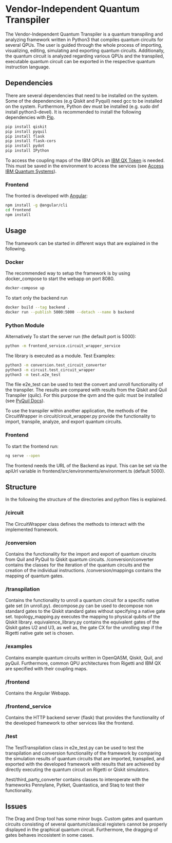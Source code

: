 # Vendor-Independent Quantum Transpiler

The Vendor-Independent Quantum Transpiler is a quantum transpiling and analyzing framework written in Python3 that compiles quantum circuits for several QPUs. The user is guided through the whole process of importing, visualizing, editing, simulating and exporting quantum circuits. Additionally, the quantum circuit is analyzed regarding various QPUs and the transpiled, executable quantum circuit can be exported in the respective quantum instruction language. 

## Dependencies

There are several dependencies that need to be installed on the system. Some of the dependencies (e.g Qiskit and Pyquil) need gcc to be installed on the system. Furthermore, Python dev must be installed (e.g. sudo dnf install python3-devel).
It is recommended to install the following dependencies with [Pip](https://pip.pypa.io/en/stable/). 

```bash
pip install qiskit
pip install pyquil
pip install flask
pip install flask-cors
pip install pydot
pip install IPython
```

To access the coupling maps of the IBM QPUs an [IBM QX Token](https://quantum-computing.ibm.com/account) is needed. This must be saved in the environment to access the services (see [Access IBM Quantum Systems](https://qiskit.org/documentation/install.html#install-access-ibm-q-devices-label)).

### Frontend
The fronted is developed with [Angular](https://angular.io/):
 ```bash
npm install -g @angular/cli
cd frontend
npm install
```

## Usage
The framework can be started in different ways that are explained in the following.

### Docker
The recommended way to setup the framework is by using docker_compose to start the webapp on port 8080. 
```bash
docker-compose up
```

To start only the backend run
```bash
docker build --tag backend .
docker run --publish 5000:5000 --detach --name b backend
```

### Python Module
Alternatively
To start the server run (the default port is 5000):
```bash
python -m frontend_service.circuit_wrapper_service
```
The library is executed as a module.
Test Examples:
```bash
python3 -m conversion.test_circuit_converter   
python3 -m circuit.test_circuit_wrapper   
python3 -m test.e2e_test
```

The file e2e_test can be used to test the convert and unroll functionality of the transpiler. The results are compared with results from the Qiskit and Quil Transpiler (quilc). For this purpose the qvm and the quilc must be installed (see [PyQuil Docs](https://pyquil-docs.rigetti.com/en/stable/start.html)).

To use the transpiler within another application, the methods of the CircuitWrapper in circuit/circuit_wrapper.py provide the functionality to import, transpile, analyze, and export quantum circuits.

### Frontend
To start the frontend run:
```bash
ng serve --open
```
The frontend needs the URL of the Backend as input. This can be set via the apiUrl variable in frontend/src/environments/environment.ts (default 5000).

## Structure
In the following the structure of the directories and python files is explained.

### /circuit
The CircuitWrapper class defines the methods to interact with the implemented framework.

### /conversion
Contains the functionality for the import and export of quantum cirucits from Quil and PyQuil to Qiskit quantum circuits. /conversion/converter contains the classes for the iteration of the quantum circuits and the creation of the individual instructions. /conversion/mappings contains the mapping of quantum gates.

### /transpilation 
Contains the functionality to unroll a quantum circuit for a specific native gate set (in unroll.py). decompose.py can be used to decompose non standard gates to the Qiskit standard gates without specifying a native gate set. topology_mapping.py executes the mapping to physical qubits of the Qiskit library. equivalence_library.py contains the equivalent gates of the Qiskit gates U2 and U3, as well as, the gate CX for the unrolling step if the Rigetti native gate set is chosen.

### /examples
Contains example quantum circuits written in OpenQASM, Qiskit, Quil, and pyQuil. Furthermore, common QPU architectures from Rigetti and IBM QX are specified with their coupling maps.

### /frontend
Contains the Angular Webapp.

### /frontend_service
Contains the HTTP backend server (flask) that provides the functionality of the developed framework to other services like the frontend.

### /test
The TestTranspilation class in e2e_test.py can be used to test the transpilation and conversion functionality of the framework by comparing the simulation results of quantum circuits that are imported, transpiled, and exported with the developed framework with results that are achieved by directly executing the quantum circuit on Rigetti or Qiskit simulators.

/test/third_party_converter contains classes to interoperate with the frameworks Pennylane, Pytket, Quantastica, and Staq to test their functionality.

## Issues
The Drag and Drop tool has some minor bugs. Custom gates and quantum circuits consisting of several quantum/classical registers cannot be properly displayed in the graphical quantum circuit. Furthermore, the dragging of gates behaves incosistent in some cases.


